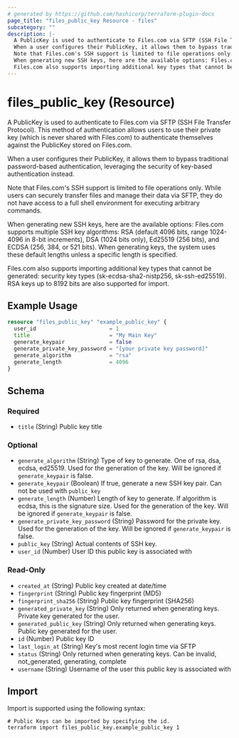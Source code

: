 ```yaml
---
# generated by https://github.com/hashicorp/terraform-plugin-docs
page_title: "files_public_key Resource - files"
subcategory: ""
description: |-
  A PublicKey is used to authenticate to Files.com via SFTP (SSH File Transfer Protocol). This method of authentication allows users to use their private key (which is never shared with Files.com) to authenticate themselves against the PublicKey stored on Files.com.
  When a user configures their PublicKey, it allows them to bypass traditional password-based authentication, leveraging the security of key-based authentication instead.
  Note that Files.com's SSH support is limited to file operations only. While users can securely transfer files and manage their data via SFTP, they do not have access to a full shell environment for executing arbitrary commands.
  When generating new SSH keys, here are the available options: Files.com supports multiple SSH key algorithms: RSA (default 4096 bits, range 1024-4096 in 8-bit increments), DSA (1024 bits only), Ed25519 (256 bits), and ECDSA (256, 384, or 521 bits). When generating keys, the system uses these default lengths unless a specific length is specified.
  Files.com also supports importing additional key types that cannot be generated: security key types (sk-ecdsa-sha2-nistp256, sk-ssh-ed25519). RSA keys up to 8192 bits are also supported for import.
---
```


# files_public_key (Resource)

A PublicKey is used to authenticate to Files.com via SFTP (SSH File Transfer Protocol). This method of authentication allows users to use their private key (which is never shared with Files.com) to authenticate themselves against the PublicKey stored on Files.com.



When a user configures their PublicKey, it allows them to bypass traditional password-based authentication, leveraging the security of key-based authentication instead.



Note that Files.com's SSH support is limited to file operations only. While users can securely transfer files and manage their data via SFTP, they do not have access to a full shell environment for executing arbitrary commands.



When generating new SSH keys, here are the available options: Files.com supports multiple SSH key algorithms: RSA (default 4096 bits, range 1024-4096 in 8-bit increments), DSA (1024 bits only), Ed25519 (256 bits), and ECDSA (256, 384, or 521 bits). When generating keys, the system uses these default lengths unless a specific length is specified.



Files.com also supports importing additional key types that cannot be generated: security key types (sk-ecdsa-sha2-nistp256, sk-ssh-ed25519). RSA keys up to 8192 bits are also supported for import.

## Example Usage

```terraform
resource "files_public_key" "example_public_key" {
  user_id                       = 1
  title                         = "My Main Key"
  generate_keypair              = false
  generate_private_key_password = "[your private key password]"
  generate_algorithm            = "rsa"
  generate_length               = 4096
}
```

<!-- schema generated by tfplugindocs -->
## Schema

### Required

- `title` (String) Public key title

### Optional

- `generate_algorithm` (String) Type of key to generate.  One of rsa, dsa, ecdsa, ed25519. Used for the generation of the key. Will be ignored if `generate_keypair` is false.
- `generate_keypair` (Boolean) If true, generate a new SSH key pair. Can not be used with `public_key`
- `generate_length` (Number) Length of key to generate. If algorithm is ecdsa, this is the signature size. Used for the generation of the key. Will be ignored if `generate_keypair` is false.
- `generate_private_key_password` (String) Password for the private key. Used for the generation of the key. Will be ignored if `generate_keypair` is false.
- `public_key` (String) Actual contents of SSH key.
- `user_id` (Number) User ID this public key is associated with

### Read-Only

- `created_at` (String) Public key created at date/time
- `fingerprint` (String) Public key fingerprint (MD5)
- `fingerprint_sha256` (String) Public key fingerprint (SHA256)
- `generated_private_key` (String) Only returned when generating keys. Private key generated for the user.
- `generated_public_key` (String) Only returned when generating keys. Public key generated for the user.
- `id` (Number) Public key ID
- `last_login_at` (String) Key's most recent login time via SFTP
- `status` (String) Only returned when generating keys. Can be invalid, not_generated, generating, complete
- `username` (String) Username of the user this public key is associated with

## Import

Import is supported using the following syntax:

```shell
# Public Keys can be imported by specifying the id.
terraform import files_public_key.example_public_key 1
```
